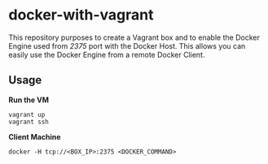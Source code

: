 # docker-with-vagrant

This repository purposes to create a Vagrant box and to enable the Docker Engine used from _2375_ port with the Docker Host. This allows you can easily use the Docker Engine from a remote Docker Client.

## Usage

**Run the VM**
```shell
vagrant up
vagrant ssh
```

**Client Machine**

```shell
docker -H tcp://<BOX_IP>:2375 <DOCKER_COMMAND>
```
